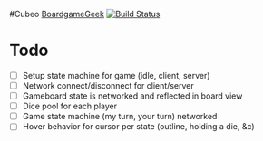 #Cubeo [BoardgameGeek](https://boardgamegeek.com/boardgame/191916/cubeo)
[![Build Status](https://travis-ci.org/dooderino/cubeo.svg?branch=master)](https://travis-ci.org/dooderino/cubeo)

# Todo
- [ ] Setup state machine for game (idle, client, server)
- [ ] Network connect/disconnect for client/server
- [ ] Gameboard state is networked and reflected in board view
- [ ] Dice pool for each player
- [ ] Game state machine (my turn, your turn) networked
- [ ] Hover behavior for cursor per state (outline, holding a die, &c)
